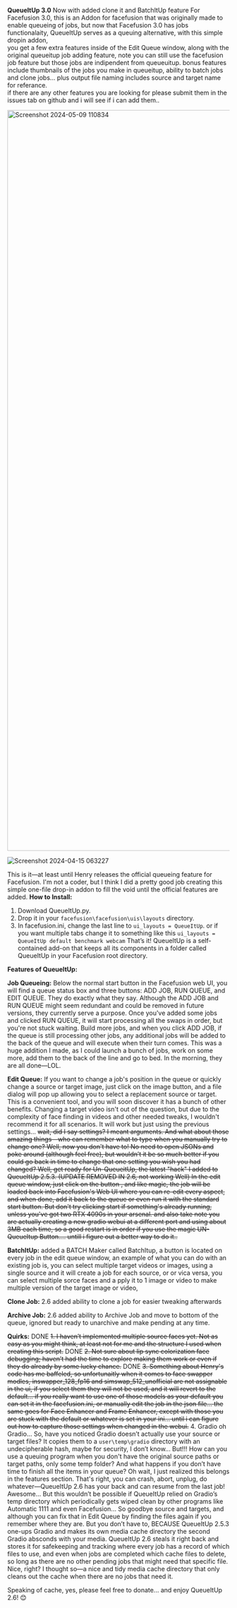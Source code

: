 **QueueItUp 3.0** Now with added clone it and BatchItUp feature For Facefusion 3.0, 
 this is an Addon for facefusion that was originally made to enable queueing of jobs, 
 but now that Facefusion 3.0 has jobs functionalaity, QueueItUp serves as a queuing alternative, with this simple dropin addon,  
 you get a few extra features inside of the Edit Queue window, along with the original queueitup job adding feature, 
 note you can still use the facefusion job feature but those jobs are indipendent from queueuitup.
 bonus features include thumbnails of the jobs you make in queueitup, ability to batch jobs and clone jobs... plus output file naming includes source and target name for referance.  
 if there are any other features you are looking for please submit them in the issues tab on github and i will see if i can add them..
 
<img width="1679" alt="Screenshot 2024-05-09 110834" src="https://github.com/chuckkay/QueueItUp/assets/10617746/ebf49e9b-04f6-4373-9c33-636dd43e23da">




![Screenshot 2024-04-15 063227](https://github.com/chuckkay/QueueItUp/assets/10617746/971e2bd3-df87-412e-998a-9e93b7d19f63)

This is it—at least until Henry releases the official queueing feature for Facefusion. I'm not a coder, but I think I did a pretty good job creating this simple one-file drop-in addon to fill the void until the official features are added.
**How to Install:**
1. Download QueueItUp.py.
2. Drop it in your `facefusion\facefusion\uis\layouts` directory.
3. In facefusion.ini, change the last line to `ui_layouts = QueueItUp`.
   or if you want multiple tabs change it to something like this
   `ui_layouts = QueueItUp default benchmark webcam`
That’s it!
QueueItUp is a self-contained add-on that keeps all its components in a folder called QueueItUp in your Facefusion root directory.

**Features of QueueItUp:**

**Job Queueing:** Below the normal start button in the Facefusion web UI, you will find a queue status box and three buttons: ADD JOB, RUN QUEUE, and EDIT QUEUE. They do exactly what they say. Although the ADD JOB and RUN QUEUE might seem redundant and could be removed in future versions, they currently serve a purpose. Once you've added some jobs and clicked RUN QUEUE, it will start processing all the swaps in order, but you're not stuck waiting. Build more jobs, and when you click ADD JOB, if the queue is still processing other jobs, any additional jobs will be added to the back of the queue and will execute when their turn comes. This was a huge addition I made, as I could launch a bunch of jobs, work on some more, add them to the back of the line and go to bed. In the morning, they are all done—LOL.

**Edit Queue:** If you want to change a job's position in the queue or quickly change a source or target image, just click on the image button, and a file dialog will pop up allowing you to select a replacement source or target. This is a convenient tool, and you will soon discover it has a bunch of other benefits. Changing a target video isn't out of the question, but due to the complexity of face finding in videos and other needed tweaks, I wouldn't recommend it for all scenarios. It will work but just using the previous settings... ~~wait, did I say settings? I meant arguments. And what about those amazing things—who can remember what to type when you manually try to change one? Well, now you don't have to! No need to open JSONs and poke around (although feel free), but wouldn’t it be so much better if you could go back in time to change that one setting you wish you had changed? Well, get ready for Un-QueueitUp, the latest "hack" I added to QueueItUp 2.5.3. (UPDATE REMOVED IN 2.6, not working Well)  In the edit queue window, just click on the button , and like magic, the job will be loaded back into Facefusion's Web UI where you can re-edit every aspect, and when done, add it back to the queue or even run it with the standard start button. But don't try clicking start if something's already running, unless you've got two RTX 4090s in your arsenal. and also take note you are actually creating a new gradio webui at a different port  and using about 3MB each time, so a good restart is in order if you use the magic UN-QueueItup Button.... untill i figure out a better way to do it..~~

**BatchItUp:**
added a BATCH Maker called BatchItup, a button is located on every job in the edit queue window, an example of what you can do with an existing job is,  you can select multiple target videos or images, using a single source and it will create a job for each source, or or vica versa, you can select multiple sorce faces and a pply it to 1 image or video to make multiple version of the target image or video,  

**Clone Job:** 
2.6 added ability to clone a job for easier tweaking afterwards

**Archive Job:** 
2.6 added ability to Archive Job and move to bottom of the queue, ignored but ready to unarchive and make pending at any time.


**Quirks:**
DONE ~~1. I haven’t implemented multiple source faces yet. Not as easy as you might think, at least not for me and the structure I used when creating this script.~~
DONE ~~2. Not sure about lip sync colorization face debugging; haven’t had the time to explore making them work or even if they do already by some lucky chance.~~
DONE ~~3. Something about Henry's code has me baffeled, so unfortunaitly when it comes to face swapper modles, inswapper_128_fp16 and simswap_512_unofficial are not assignable in the ui, if you select them they will not be used, and it will revert to the default...   if you really want to use one of those models as your default you can set it in the facefusion.ini, or manually edit the job in the json file...   the same goes for Face Enhancer and Frame Enhancer, except with those you are stuck with the default or whatever is set in your ini...  until i can figure out how to capture those settings when changed in the webui.~~
4. Gradio oh Gradio... So, have you noticed Gradio doesn’t actually use your source or target files? It copies them to a `user\temp\gradio` directory with an undecipherable hash, maybe for security, I don’t know... But!!! How can you use a queuing program when you don't have the original source paths or target paths, only some temp folder? And what happens if you don’t have time to finish all the items in your queue? Oh wait, I just realized this belongs in the features section. That's right, you can crash, abort, unplug, do whatever—QueueItUp 2.6 has your back and can resume from the last job! Awesome... But this wouldn’t be possible if QueueItUp relied on Gradio’s temp directory which periodically gets wiped clean by other programs like Automatic 1111 and even Facefusion... So goodbye source and targets, and although you can fix that in Edit Queue by finding the files again if you remember where they are. But you don’t have to, BECAUSE QueueItUp 2.5.3 one-ups Gradio and makes its own media cache directory the second Gradio absconds with your media. QueueItUp 2.6 steals it right back and stores it for safekeeping and tracking where every job has a record of which files to use, and even when jobs are completed which cache files to delete, so long as there are no other pending jobs that might need that specific file. Nice, right? I thought so—a nice and tidy media cache directory that only cleans out the cache when there are no jobs that need it.



Speaking of cache, yes, please feel free to donate... and enjoy QueueItUp 2.6! 😊


